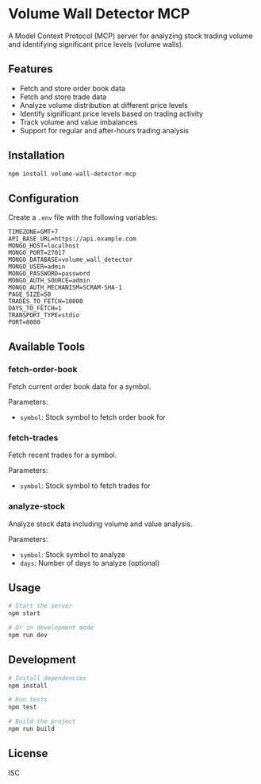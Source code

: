 # Volume Wall Detector MCP

A Model Context Protocol (MCP) server for analyzing stock trading volume and identifying significant price levels (volume walls).

## Features

- Fetch and store order book data
- Fetch and store trade data
- Analyze volume distribution at different price levels
- Identify significant price levels based on trading activity
- Track volume and value imbalances
- Support for regular and after-hours trading analysis

## Installation

```bash
npm install volume-wall-detector-mcp
```

## Configuration

Create a `.env` file with the following variables:

```env
TIMEZONE=GMT+7
API_BASE_URL=https://api.example.com
MONGO_HOST=localhost
MONGO_PORT=27017
MONGO_DATABASE=volume_wall_detector
MONGO_USER=admin
MONGO_PASSWORD=password
MONGO_AUTH_SOURCE=admin
MONGO_AUTH_MECHANISM=SCRAM-SHA-1
PAGE_SIZE=50
TRADES_TO_FETCH=10000
DAYS_TO_FETCH=1
TRANSPORT_TYPE=stdio
PORT=8080
```

## Available Tools

### fetch-order-book
Fetch current order book data for a symbol.

Parameters:
- `symbol`: Stock symbol to fetch order book for

### fetch-trades
Fetch recent trades for a symbol.

Parameters:
- `symbol`: Stock symbol to fetch trades for

### analyze-stock
Analyze stock data including volume and value analysis.

Parameters:
- `symbol`: Stock symbol to analyze
- `days`: Number of days to analyze (optional)

## Usage

```bash
# Start the server
npm start

# Or in development mode
npm run dev
```

## Development

```bash
# Install dependencies
npm install

# Run tests
npm test

# Build the project
npm run build
```

## License

ISC 